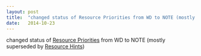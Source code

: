 ```yaml
---
layout: post
title:  "changed status of Resource Priorities from WD to NOTE (mostly superseded by Resource Hints)"
date:   2014-10-23
---
```


changed status of [Resource Priorities](http://www.w3.org/TR/resource-priorities/) from WD to NOTE (mostly superseded by [Resource Hints](http://www.w3.org/TR/resource-hints/))

